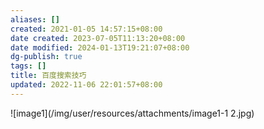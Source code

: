 ```yaml
---
aliases: []
created: 2021-01-05 14:57:15+08:00
date created: 2023-07-05T11:13:20+08:00
date modified: 2024-01-13T19:21:07+08:00
dg-publish: true
tags: []
title: 百度搜索技巧
updated: 2022-11-06 22:01:57+08:00
---
```


![image1](/img/user/resources/attachments/image1-1 2.jpg)